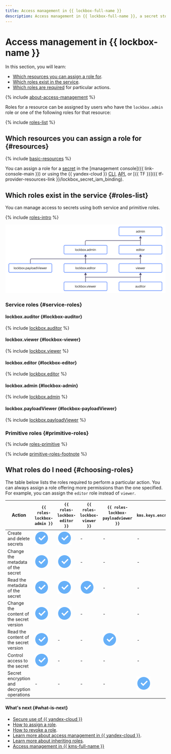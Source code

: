 ```yaml
---
title: Access management in {{ lockbox-full-name }}
description: Access management in {{ lockbox-full-name }}, a secret storage service. This section describes the resources for which you can assign a role, the roles existing in the service, and the roles required to perform a particular action.
---
```


# Access management in {{ lockbox-name }}

In this section, you will learn:
* [Which resources you can assign a role for](#resources).
* [Which roles exist in the service](#roles-list).
* [Which roles are required](#choosing-roles) for particular actions.

{% include [about-access-management](../../_includes/iam/about-access-management.md) %}

Roles for a resource can be assigned by users who have the `lockbox.admin` role or one of the following roles for that resource:

{% include [roles-list](../../_includes/iam/roles-list.md) %}

## Which resources you can assign a role for {#resources}

{% include [basic-resources](../../_includes/iam/basic-resources-for-access-control.md) %}

You can assign a role for a [secret](../concepts/secret.md) in the [management console]({{ link-console-main }}) or using the {{ yandex-cloud }} [CLI](../../cli/cli-ref/lockbox/cli-ref/secret/add-access-binding.md), [API](../api-ref/authentication.md), or [{{ TF }}]({{ tf-provider-resources-link }}/lockbox_secret_iam_binding).

## Which roles exist in the service {#roles-list}

You can manage access to secrets using both service and primitive roles.

{% include [roles-intro](../../_includes/roles-intro.md) %}

![image](../../_assets/lockbox/service-roles-hierarchy.svg)

### Service roles {#service-roles}

#### lockbox.auditor {#lockbox-auditor}

{% include [lockbox.auditor](../../_roles/lockbox/auditor.md) %}

#### lockbox.viewer {#lockbox-viewer}

{% include [lockbox.viewer](../../_roles/lockbox/viewer.md) %}

#### lockbox.editor {#lockbox-editor}

{% include [lockbox.editor](../../_roles/lockbox/editor.md) %}

#### lockbox.admin {#lockbox-admin}

{% include [lockbox.admin](../../_roles/lockbox/admin.md) %}

#### lockbox.payloadViewer {#lockbox-payloadViewer}

{% include [lockbox.payloadViewer](../../_roles/lockbox/payloadViewer.md) %}

### Primitive roles {#primitive-roles}

{% include [roles-primitive](../../_includes/roles-primitive.md) %}

{% include [primitive-roles-footnote](../../_includes/primitive-roles-footnote.md) %}

## What roles do I need {#choosing-roles}

The table below lists the roles required to perform a particular action. You can always assign a role offering more permissions than the one specified. For example, you can assign the `editor` role instead of `viewer`.

Action | `{{ roles-lockbox-admin }}` | `{{ roles-lockbox-editor }}` | `{{ roles-lockbox-viewer }}` | `{{ roles-lockbox-payloadviewer }}` | `kms.keys.encrypterDecrypter`
----- | ----- | ----- | ----- | ----- | ----- 
Create and delete secrets                | ![image](../../_assets/common/yes.svg) | ![image](../../_assets/common/yes.svg) | - | - | -
Change the metadata of the secret                | ![image](../../_assets/common/yes.svg) | ![image](../../_assets/common/yes.svg) | - | - | -
Read the metadata of the secret                   | ![image](../../_assets/common/yes.svg) | ![image](../../_assets/common/yes.svg) | ![image](../../_assets/common/yes.svg) | - | -
Change the content of the secret version        | ![image](../../_assets/common/yes.svg) | ![image](../../_assets/common/yes.svg) | - | - | -
Read the content of the secret version           | ![image](../../_assets/common/yes.svg) | - |- | ![image](../../_assets/common/yes.svg) | -
Control access to the secret               | ![image](../../_assets/common/yes.svg) | - | - | - | -
Secret encryption and decryption operations   | - | - | - | - | ![image](../../_assets/common/yes.svg)

#### What's next {#what-is-next}

* [Secure use of {{ yandex-cloud }}](../../iam/best-practices/using-iam-securely.md)
* [How to assign a role](../../iam/operations/roles/grant.md).
* [How to revoke a role](../../iam/operations/roles/revoke.md).
* [Learn more about access management in {{ yandex-cloud }}](../../iam/concepts/access-control/index.md).
* [Learn more about inheriting roles](../../resource-manager/concepts/resources-hierarchy.md#access-rights-inheritance).
* [Access management in {{ kms-full-name }}](../../kms/security/index.md)
